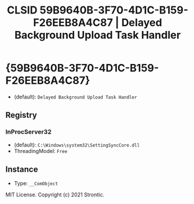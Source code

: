 ﻿---
title: "CLSID 59B9640B-3F70-4D1C-B159-F26EEB8A4C87 | Delayed Background Upload Task Handler"
excerpt: What is COM-Object CLSID 59B9640B-3F70-4D1C-B159-F26EEB8A4C87?
---

# {59B9640B-3F70-4D1C-B159-F26EEB8A4C87}

* (default): `Delayed Background Upload Task Handler`

## Registry


### InProcServer32

* (default): `C:\Windows\system32\SettingSyncCore.dll`
* ThreadingModel: `Free`

## Instance

* Type: `__ComObject`

MIT License. Copyright (c) 2021 Strontic.


